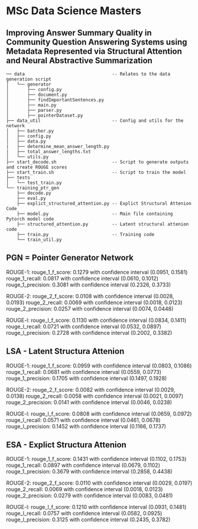 # MSc Data Science Masters 

## Improving Answer Summary Quality in Community Question Answering Systems using Metadata Represented via Structural Attention and Neural Abstractive Summarization

```
── data                                 -- Relates to the data generation script                                             
│   └── generator
│       ├── config.py
│       ├── document.py
│       ├── findImportantSentences.py
│       ├── main.py
│       ├── parser.py
│       ├── pointerDataset.py
├── data_util                           -- Config and utils for the network
│   ├── batcher.py
│   ├── config.py
│   ├── data.py
|   ├── determine_mean_answer_length.py
|   ├── total_answer_lengths.txt
│   └── utils.py
├── start_decode.sh                     -- Script to generate outputs and create ROUGE scores
├── start_train.sh                      -- Script to train the model 
├── tests
│   └── test_train.py
└── training_ptr_gen
    ├── decode.py                       
    ├── eval.py
    ├── explict_structured_attention.py -- Explict Structural Attenion Code
    ├── model.py                        -- Main file containing Pytorch model code
    ├── structured_attention.py         -- Latent structural attenion code
    ├── train.py                        -- Training code
    └── train_util.py
```
## PGN = Pointer Generator Network


ROUGE-1:
rouge_1_f_score: 0.1279 with confidence interval (0.0951, 0.1581)
rouge_1_recall: 0.0817 with confidence interval (0.0610, 0.1012)
rouge_1_precision: 0.3081 with confidence interval (0.2326, 0.3733)

ROUGE-2:
rouge_2_f_score: 0.0108 with confidence interval (0.0028, 0.0193)
rouge_2_recall: 0.0069 with confidence interval (0.0018, 0.0123)
rouge_2_precision: 0.0257 with confidence interval (0.0074, 0.0448)

ROUGE-l:
rouge_l_f_score: 0.1130 with confidence interval (0.0834, 0.1411)
rouge_l_recall: 0.0721 with confidence interval (0.0532, 0.0897)
rouge_l_precision: 0.2728 with confidence interval (0.2002, 0.3382)

## LSA - Latent Structura Attenion 

ROUGE-1:
rouge_1_f_score: 0.0959 with confidence interval (0.0803, 0.1086)
rouge_1_recall: 0.0681 with confidence interval (0.0559, 0.0773)
rouge_1_precision: 0.1705 with confidence interval (0.1497, 0.1928)

ROUGE-2:
rouge_2_f_score: 0.0082 with confidence interval (0.0029, 0.0138)
rouge_2_recall: 0.0058 with confidence interval (0.0021, 0.0097)
rouge_2_precision: 0.0141 with confidence interval (0.0046, 0.0238)

ROUGE-l:
rouge_l_f_score: 0.0808 with confidence interval (0.0659, 0.0972)
rouge_l_recall: 0.0571 with confidence interval (0.0461, 0.0678)
rouge_l_precision: 0.1452 with confidence interval (0.1166, 0.1737)



## ESA - Explict Structura Attenion 

ROUGE-1:
rouge_1_f_score: 0.1431 with confidence interval (0.1102, 0.1753)
rouge_1_recall: 0.0897 with confidence interval (0.0679, 0.1102)
rouge_1_precision: 0.3679 with confidence interval (0.2858, 0.4438)

ROUGE-2:
rouge_2_f_score: 0.0110 with confidence interval (0.0029, 0.0197)
rouge_2_recall: 0.0069 with confidence interval (0.0018, 0.0123)
rouge_2_precision: 0.0279 with confidence interval (0.0083, 0.0481)

ROUGE-l:
rouge_l_f_score: 0.1210 with confidence interval (0.0931, 0.1481)
rouge_l_recall: 0.0757 with confidence interval (0.0582, 0.0925)
rouge_l_precision: 0.3125 with confidence interval (0.2435, 0.3782)

